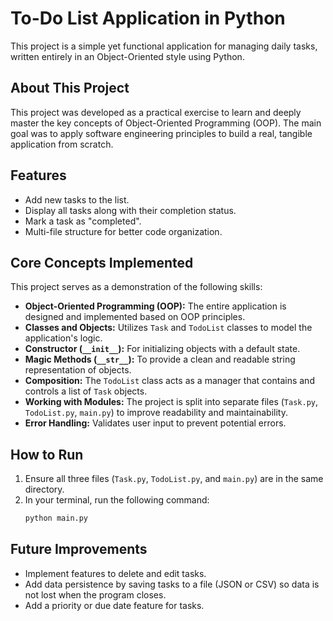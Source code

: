 # To-Do List Application in Python

This project is a simple yet functional application for managing daily tasks, written entirely in an Object-Oriented style using Python.

## About This Project

This project was developed as a practical exercise to learn and deeply master the key concepts of Object-Oriented Programming (OOP). The main goal was to apply software engineering principles to build a real, tangible application from scratch.

## Features

* Add new tasks to the list.
* Display all tasks along with their completion status.
* Mark a task as "completed".
* Multi-file structure for better code organization.

## Core Concepts Implemented

This project serves as a demonstration of the following skills:

* **Object-Oriented Programming (OOP):** The entire application is designed and implemented based on OOP principles.
* **Classes and Objects:** Utilizes `Task` and `TodoList` classes to model the application's logic.
* **Constructor (`__init__`):** For initializing objects with a default state.
* **Magic Methods (`__str__`):** To provide a clean and readable string representation of objects.
* **Composition:** The `TodoList` class acts as a manager that contains and controls a list of `Task` objects.
* **Working with Modules:** The project is split into separate files (`Task.py`, `TodoList.py`, `main.py`) to improve readability and maintainability.
* **Error Handling:** Validates user input to prevent potential errors.

## How to Run

1.  Ensure all three files (`Task.py`, `TodoList.py`, and `main.py`) are in the same directory.
2.  In your terminal, run the following command:
    ```bash
    python main.py
    ```

## Future Improvements

* Implement features to delete and edit tasks.
* Add data persistence by saving tasks to a file (JSON or CSV) so data is not lost when the program closes.
* Add a priority or due date feature for tasks.
